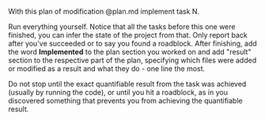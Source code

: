 With this plan of modification @plan.md implement task N.

Run everything yourself. Notice that all the tasks before this one were finished, you can infer the state of the project from that. Only report back after you've succeeded or to say you found a roadblock. After finishing, add the word **Implemented** to the plan section you worked on and add "result" section to the respective part of the plan, specifying which files were added or modified as a result and what they do - one line the most.

Do not stop until the exact quantifiable result from the task was achieved (usually by running the code), or until you hit a roadblock, as in you discovered something that prevents you from achieving the quantifiable result.